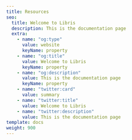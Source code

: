 ```yaml
---
title: Resources
seo:
  title: Welcome to Libris
  description: This is the documentation page
  extra:
    - name: "og:type"
      value: website
      keyName: property
    - name: "og:title"
      value: Welcome to Libris
      keyName: property
    - name: "og:description"
      value: This is the documentation page
      keyName: property
    - name: "twitter:card"
      value: summary
    - name: "twitter:title"
      value: Welcome to Libris
    - name: "twitter:description"
      value: This is the documentation page
template: docs
weight: 900
---
```

